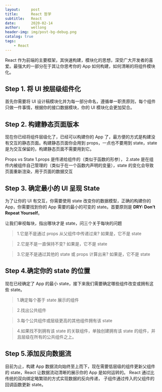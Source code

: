 ```yaml
---
layout:     post
title:      React 哲学
subtitle:   React
date:       2020-02-14
author:     wellong
header-img: img/post-bg-debug.png
catalog: true
tags:
    - React
---
```



React 作为前端的主要框架，其快速构建，模块化的思想，深受广大开发者的喜爱。最强大的一部分在于其让你思考你的 App 如何构建，如何清晰的将组件模块化。

## Step 1. 将 UI 按层级组件化
首先你需要将 UI 设计稿模块化并为每一部分命名，遵循单一职责原则，每个组件只做一件事情，根据你的接口数据模块，你的 UI 模块化会更加契合。

## Step 2. 构建静态页面版本
现在你已经将组件层级化了，已经可以构建你的 App 了，最方便的方式是构建没有交互的静态页面。构建静态页面你会用到 props，一点也不要用到 state，state 是为交互保留的，构建静态页面不需要用到它。

Props vs State
1.props 是传递给组件的（类似于函数的形参），
2.state 是在组件内被组件自己管理的（类似于在一个函数内声明的变量），state 的变化会导致页面重新渲染，用于页面的数据交互

## Step 3. 确定最小的 UI 呈现 State
为了让你的 UI 有交互，你需要使用 state 改变你的数据模型，正确的构建你的 App，你需要找到你的 App 需要的最小的可变的 state。首要原则是 **DRY: Don’t Repeat Yourself**。

让我们审视每块，指出哪块才是 state，问三个关于每块的问题
> 1.它是不是通过 props 从父组件中传递过来? 如果是，它不是 state

> 2.它是不是一直保持不变? 如果是，它不是 state

> 3.它是不是通过其他的 state 或 props 计算出来? 如果是，它不是 state

## Step 4.确定你的 state 的位置
现在已经确定了 App 的最小 state，接下来我们需要确定哪些组件改变或拥有这些 state。
> 1.确定每个基于 state 展示的组件

> 2.找出公共组件

> 3.每个公共组件或层级更高的其他组件拥有该 state

> 4.如果找不到拥有该 state 的关联组件，单独创建拥有该 state 的组件，并且层级在所有的公共组件之上。

## Step 5.添加反向数据流
目前为止，构建 App 数据流向始终至上而下，现在需要低层级的组件更新父组件的 state，React 让数据流动清晰的展示你的 App 是如何运转的。
React 通过比传统的双向绑定略繁琐的方式实现数据的反向传递，
子组件通过传入的父组件的回调函数更新 state。


